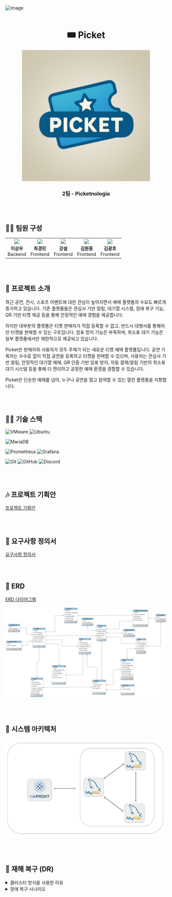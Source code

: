 ![image](https://github.com/user-attachments/assets/ac95c109-df8d-4012-b271-3b515705633b)<br /><br />

<h1 align="center">🎟️ Picket</h1>

<p align="center">
  <img src="images/logo.png" width="400" alt="Picket 로고" />
  
<h3 align="center">2팀 - Picketnologia</h3>

<br /><br />
  
## 👨‍💻 팀원 구성
<table align="center">
  <tr>
    <td align="center">
      <img src="https://avatars.githubusercontent.com/u/USER_ID" width="100"><br/>
      <b>이상우</b><br/>
      Backend
    </td>
    <td align="center">
      <img src="https://avatars.githubusercontent.com/u/USER_ID" width="100"><br/>
      <b>최경민</b><br/>
      Frontend
    </td>
    <td align="center">
      <img src="https://avatars.githubusercontent.com/u/USER_ID" width="100"><br/>
      <b>강설</b><br/>
      Frontend
    </td>
        <td align="center">
      <img src="https://avatars.githubusercontent.com/u/USER_ID" width="100"><br/>
      <b>김원중</b><br/>
      Frontend
    </td>
        <td align="center">
      <img src="https://avatars.githubusercontent.com/u/USER_ID" width="100"><br/>
      <b>김광호</b><br/>
      Frontend
    </td>
  </tr>
</table>

<br /><br />

## 🎫 프로젝트 소개

 최근 공연, 전시, 스포츠 이벤트에 대한 관심이 높아지면서 예매 플랫폼의 수요도 빠르게 증가하고 있습니다. 
기존 플랫폼들은 관심사 기반 알림, 대기열 시스템, 장애 복구 기능, QR 기반 티켓 제공 등을 통해 안정적인 예매 경험을 제공합니다.

 하지만 대부분의 플랫폼은 티켓 판매자가 직접 등록할 수 없고, 반드시 대행사를 통해야만 티켓을 판매할 수 있는 구조입니다. 
암표 방지 기능은 부족하며, 취소표 대기 기능은 일부 플랫폼에서만 제한적으로 제공되고 있습니다. 

 Picket은 판매자와 사용자가 모두 주체가 되는 새로운 티켓 예매 플랫폼입니다. 공연 기획자는 수수료 없이 직접 공연을 등록하고 티켓을 판매할 수 있으며, 
사용자는 관심사 기반 알림, 안정적인 대기열 예매, QR 인증 기반 암표 방지, 자동 결제/알림 기반의 취소표 대기 시스템 등을 통해 더 편리하고 공정한 예매 환경을 경험할 수 있습니다.
 
 Picket은 단순한 예매를 넘어, 누구나 공연을 열고 참여할 수 있는 열린 플랫폼을 지향합니다.
 
<!-- ← 여기 빈 줄 하나 추가 -->

<br /><br />

## 👩‍🎤 기술 스택  

<!-- 1행 -->
![VMware](https://img.shields.io/badge/VMWARE-575757?style=for-the-badge&logo=vmware&logoColor=white)
![Ubuntu](https://img.shields.io/badge/UBUNTU-E95420?style=for-the-badge&logo=ubuntu&logoColor=white)

<!-- 2행 -->
![MariaDB](https://img.shields.io/badge/MARIADB-003545?style=for-the-badge&logo=mariadb&logoColor=white)

<!-- 3행 -->
![Prometheus](https://img.shields.io/badge/PROMETHEUS-E6522C?style=for-the-badge&logo=prometheus&logoColor=white)
![Grafana](https://img.shields.io/badge/GRAFANA-F46800?style=for-the-badge&logo=grafana&logoColor=white)

<!-- 4행 -->
![Git](https://img.shields.io/badge/GIT-F05032?style=for-the-badge&logo=git&logoColor=white)
![GitHub](https://img.shields.io/badge/GITHUB-181717?style=for-the-badge&logo=github&logoColor=white)
![Discord](https://img.shields.io/badge/DISCORD-5865F2?style=for-the-badge&logo=discord&logoColor=white)

<br /><br />

## 🎶 프로젝트 기획안
[프로젝트 기획안](./doc/프로젝트_기획안_최종_Picketnologia.pdf)

<br /><br />

## 🎤 요구사항 정의서  
[요구사항 정의서](https://docs.google.com/spreadsheets/d/1m8R7l60UYcgNEaNdbqP5ly223e4l_r7a/edit?usp=sharing&ouid=106181506077522196158&rtpof=true&sd=true)

<br /><br />

## 🕺 ERD
[ERD 다이어그램](./docs/requirement-spec.md)

<p align="center">
  <img src="images/Picket_ERD.png" width="900" alt="ERDDiagram" />
  
<br /><br />

## 💃 시스템 아키텍처

![시스템 아키텍처](./images/Architecture.png)

<br /><br />

## 🧻 재해 복구 (DR)

<details>
<summary>클러스터 방식을 사용한 이유</summary>
<br />
  
✔️ 데이터 일관성 유지  
클러스터는 노드 간 데이터 동기화를 통해 예매 정보, 좌석 상태, 결제 기록 등 중요한 데이터를 일관되게 유지한다.  
예매 중 한 서버가 다운되더라도 다른 노드가 동일한 데이터를 보유하고 있어, 좌석 중복 예매나 결제 누락 같은 문제를 방지할 수 있다.  

✔️ 부하 분산  
인기 공연/영화 티켓 오픈 시 대량 트래픽이 몰려도 여러 노드가 요청을 분산 처리한다.  
이를 통해 서버 과부하로 인한 예매 실패나 대기 시간 증가 없이, 안정적인 서비스 제공이 가능하다.  

✔️ 쓰기 작업에 최적화된 구조  
티켓팅 서비스는 좌석 선택, 결제, 예매 완료 등 실시간 쓰기 작업이 매우 빈번하다.  
클러스터는 다수의 노드가 병렬로 쓰기 요청을 처리하여, 빠른 응답성과 높은 처리량을 제공한다.  

✔️ 고가용성  
특정 노드에 장애가 발생해도, HAProxy 등 로드 밸런서를 통해 다른 노드로 자동 전환된다.  
따라서 예매가 중단되지 않고 지속적인 서비스 운영이 가능하며, 중요한 서비스일수록 필수적인 구조다.  

✔️ 유연한 확장성  
트래픽이 증가하면 노드를 손쉽게 추가하여 수평 확장할 수 있다.  
이벤트성 대형 공연, 연말 시즌 등 피크 트래픽에도 유연하게 대응할 수 있는 구조다.  

<br />

</details>

<details>
<summary>장애 복구 시나리오</summary>

✔️ 1대 장애 발생 시  
• HAProxy가 예매 서버 중 장애가 발생한 노드를 감지하고 해당 노드로의 트래픽을 자동으로 차단  
• 사용자(클라이언트)는 남은 두 대의 노드를 통해 예매 서비스를 계속 이용 가능  
• 문제가 해결되면 예매 서버(DB)를 재시작하고 클러스터에 다시 연결  
• 클러스터 내 정상 노드가 장애 노드에 예매 데이터(좌석 정보, 결제 내역 등)를 자동으로 동기화해 최신 상태로 복원  
• 복구가 완료되면 HAProxy가 트래픽을 다시 분산시켜 예매 서비스 정상화  

✔️ 2대 장애 발생 시  
• HAProxy가 남은 1대의 예매 서버에 트래픽을 집중시켜 최소한의 서비스 유지  
• 각각의 장애 서버가 복구되면 순차적으로 재시작 후 클러스터에 재연결  
• 복구된 노드는 클러스터에 동기화되어 예매 관련 데이터가 자동 복원  

✔️ 3대 장애 예방  
• 티켓팅 시스템의 핵심 데이터(예매 정보, 결제 내역 등)를 정기적으로 백업하여 데이터 손실에 대비  
• 보조 DB 클러스터를 별도로 구축해, 예기치 못한 전체 장애 발생 시에도 빠르게 대체 가능  
• 예매가 몰리는 시즌이나 대형 공연을 대비해 보조 클러스터를 실시간 대기 상태로 유지  
• 장애 발생 시 메인 클러스터 대신 보조 클러스터를 즉시 전환·활성화하여 서비스 중단 없이 예매 지속 가능  

</details>
